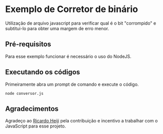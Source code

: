 # Exemplo de Corretor de binário
Utilização de arquivo javascript para verificar qual é o bit "corrompido" e subtitui-lo para obter uma margem de erro menor.

## Pré-requisitos
Para esse exemplo funcionar é necessário o uso do NodeJS.

## Executando os códigos
Primeiramente abra um prompt de comando e execute o código.
```
node conversor.js
```
## Agradecimentos
Agradeço ao [Ricardo Heiji](https://github.com/heij) pela contribuição e incentivo a trabalhar com o JavaScript para esse projeto.
